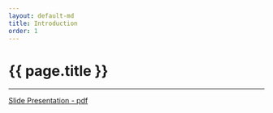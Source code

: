 ```yaml
---
layout: default-md
title: Introduction
order: 1
---
```


# {{ page.title }}

* * * 

[Slide Presentation - pdf](/assets/HGVS-basics2014.pdf)